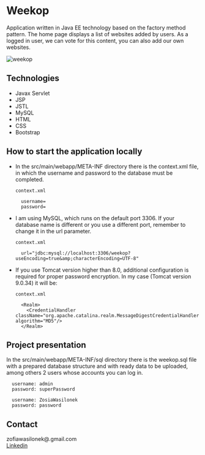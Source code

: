 # Weekop

Application written in Java EE technology based on the factory method pattern.
The home page displays a list of websites added by users. As a logged in user, we can vote for this content,
you can also add our own websites.

![weekop](https://user-images.githubusercontent.com/59224048/90867695-12e7c480-e396-11ea-8f58-3c8402b03f7a.png)

## Technologies

* Javax Servlet
* JSP 
* JSTL
* MySQL
* HTML
* CSS
* Bootstrap


## How to start the application locally

* In the src/main/webapp/META-INF directory there is the context.xml file, in which the username and password
 to the database must be completed.
 
    ```
    context.xml 
    
      username=
      password=
    
    ```  

* I am using MySQL, which runs on the default port 3306. If your database name is different or you use a different port,
 remember to change it in the url parameter.
 
    ```
    context.xml 
    
      url="jdbc:mysql://localhost:3306/weekop?useEncoding=true&amp;characterEncoding=UTF-8"
    
    ```

* If you use Tomcat version higher than 8.0, additional configuration 
 is required for proper password encryption. In my case (Tomcat version 9.0.34) it will be:

    ```
    context.xml
    
      <Realm>
        <CredentialHandler className="org.apache.catalina.realm.MessageDigestCredentialHandler" algorithm="MD5"/>
      </Realm>
    ```


## Project presentation

In the src/main/webapp/META-INF/sql directory there is the weekop.sql file with a prepared database structure 
and with ready data to be uploaded, among others 2 users whose accounts you can log in.

```
  username: admin
  password: superPassword
```

```
  username: ZosiaWasilonek
  password: password
```


## Contact 

zofiawasilonek@.gmail.com<br>
<a href="https://www.linkedin.com/in/zofia-wasilonek/">Linkedin</a>